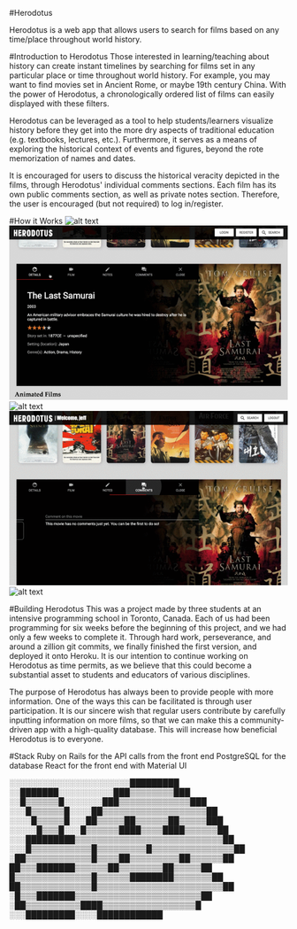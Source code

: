 #Herodotus

Herodotus is a web app that allows users to search for films based on any time/place throughout world history.

#Introduction to Herodotus
Those interested in learning/teaching about history can create instant timelines by searching for films set in any particular place or time throughout world history. For example, you may want to find movies set in Ancient Rome, or maybe 19th century China. With the power of Herodotus, a chronologically ordered list of films can easily displayed with these filters.

Herodotus can be leveraged as a tool to help students/learners visualize history before they get into the more dry aspects of traditional education (e.g. textbooks, lectures, etc.). Furthermore, it serves as a means of exploring the historical context of events and figures, beyond the rote memorization of names and dates.

It is encouraged for users to discuss the historical veracity depicted in the films, through Herodotus' individual comments sections. Each film has its own public comments section, as well as private notes section. Therefore, the user is encouraged (but not required) to log in/register.

#How it Works
![alt text](https://github.com/Jebbie87/herodotus-frontend-final-project/blob/master/public/filmrow-slide-poster-click.gif)
![alt text](https://github.com/Jebbie87/herodotus-frontend-final-project/blob/master/public/detail-click.gif)
![alt text](https://github.com/Jebbie87/herodotus-frontend-final-project/blob/master/public/notes2.gif)
![alt text](https://github.com/Jebbie87/herodotus-frontend-final-project/blob/master/public/comments.gif)
![alt text](https://github.com/Jebbie87/herodotus-frontend-final-project/blob/master/public/search.gif)

#Building Herodotus
This was a project made by three students at an intensive programming school in Toronto, Canada. Each of us had been programming for six weeks before the beginning of this project, and we had only a few weeks to complete it. Through hard work, perseverance, and around a zillion git commits, we finally finished the first version, and deployed it onto Heroku. It is our intention to continue working on Herodotus as time permits, as we believe that this could become a substantial asset to students and educators of various disciplines.

The purpose of Herodotus has always been to provide people with more information. One of the ways this can be facilitated is through user participation. It is our sincere wish that regular users contribute by carefully inputting information on more films, so that we can make this a community-driven app with a high-quality database. This will increase how beneficial Herodotus is to everyone.


#Stack
Ruby on Rails for the API calls from the front end
PostgreSQL for the database
React for the front end with Material UI


░░░░░░░░░░░░░░░░░░░░░░█████████
░░███████░░░░░░░░░░███▒▒▒▒▒▒▒▒███
░░█▒▒▒▒▒▒█░░░░░░░███▒▒▒▒▒▒▒▒▒▒▒▒▒███
░░░█▒▒▒▒▒▒█░░░░██▒▒▒▒▒▒▒▒▒▒▒▒▒▒▒▒▒▒▒██
░░░░█▒▒▒▒▒█░░░██▒▒▒▒▒██▒▒▒▒▒▒██▒▒▒▒▒███
░░░░░█▒▒▒█░░░█▒▒▒▒▒▒████▒▒▒▒████▒▒▒▒▒▒██
░░░█████████▒▒▒▒▒▒▒▒▒▒▒▒▒▒▒▒▒▒▒▒▒▒▒▒▒▒▒██
░░░█▒▒▒▒▒▒▒▒▒▒▒█▒▒▒▒▒▒▒▒▒█▒▒▒▒▒▒▒▒▒▒▒▒▒▒▒██
░██▒▒▒▒▒▒▒▒▒▒▒▒█▒▒▒▒██▒▒▒▒▒▒▒▒▒██▒▒▒▒▒▒██
██▒▒▒███████▒▒▒▒▒▒██▒▒▒▒▒▒▒▒██▒▒▒▒▒██
█▒▒▒▒▒▒▒▒▒▒▒▒▒▒█▒▒▒▒▒▒████████▒▒▒▒▒▒▒██
██▒▒▒▒▒▒▒▒▒▒▒▒▒█▒▒▒▒▒▒▒▒▒▒▒▒▒▒▒▒▒▒▒▒▒▒▒██
░█▒▒▒███████▒▒▒▒▒▒▒▒▒▒▒▒▒▒▒▒▒▒▒▒▒▒▒██
░██▒▒▒▒▒▒▒▒▒▒████▒▒▒▒▒▒▒▒▒▒▒▒▒▒▒▒▒█
░░░█████████░░░░████████████
